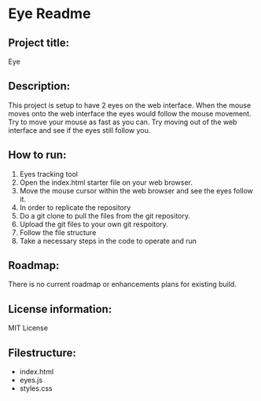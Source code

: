 # Eye Readme 
## Project title: 
Eye
## Description: 
This project is setup to have 2 eyes on the web interface. When the mouse moves onto the web interface the eyes would follow the mouse movement. Try to move your mouse as fast as you can. Try moving out of the web interface and see if the eyes still follow you.
## How to run:
1. Eyes tracking tool
2. Open the index.html starter file on your web browser. 
3. Move the mouse cursor within the web browser and see the eyes follow it. 
4. In order to replicate the repository 
5. Do a git clone to pull the files from the git repository. 
6. Upload the git files to your own git respoitory. 
7. Follow the file structure 
8. Take a necessary steps in the code to operate and run
## Roadmap:
There is no current roadmap or enhancements plans for existing build. 
## License information: 
MIT License
## Filestructure:
- index.html
- eyes.js
- styles.css



